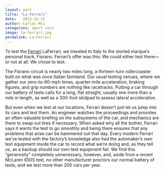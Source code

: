 ```yaml
---
layout: post
title: "La Ferrari"
date:   2015-12-15
author: Carlos Mtz
categories: sport cars
image: la-ferrari.jpg
permalink: La-Ferrari
---
```


To test the [Ferrari] LaFerrari, we traveled to Italy to the storied marque’s personal track, Fiorano. Ferrari’s offer was this: We could either test there—or not at all. We chose to test.

The Fiorano circuit is nearly two miles long, a thirteen-turn rollercoaster built on what was once Italian farmland. Our usual testing venues, where we gather our zero-to-60-mph times, quarter-mile acceleration, braking figures, and grip numbers are nothing like racetracks. Putting a car through our battery of tests calls for a long, flat straight, usually one more than a mile in length, as well as a 300-foot skidpad to assess lateral acceleration.

But even when we test at our locations, Ferrari doesn’t just let us jump into its cars and test them. An engineer watches the proceedings and provides an often-valuable briefing on the subsystems of the car, and mechanics are there to swap out tires if necessary. When asked why all the bother, Ferrari says it wants the test to go smoothly and being there ensures that any problems that arise can be hammered out that day. Every modern Ferrari we’ve tested with the factory’s knowledge also had the automaker’s own test equipment inside the car to record what we’re doing and, as they tell us, as a backup should our own test equipment fail. We find this “generosity” completely unnecessary, however, and, aside from a recent McLaren 650S test, no other manufacturer proctors our normal battery of tests, and we test more than 200 cars per year.


[Ferrari]:[http://www.caranddriver.com/ferrari/laferrari]
